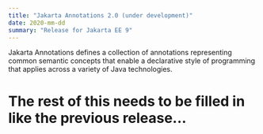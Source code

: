 ```yaml
---
title: "Jakarta Annotations 2.0 (under development)"
date: 2020-mm-dd
summary: "Release for Jakarta EE 9"
---
```

Jakarta Annotations defines a collection of annotations representing common semantic concepts that
enable a declarative style of programming that applies across a variety of Java technologies.

# The rest of this needs to be filled in like the previous release...
